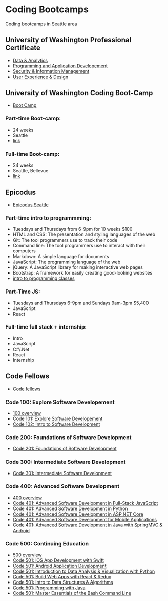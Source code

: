 # Coding Bootcamps
Coding bootcamps in Seattle area

## University of Washington Professional Certificate
- [Data & Analytics](https://www.pce.uw.edu/program-finder?type=Certificate&aos=Computing_IT%2CDataManagement_Analysis&term=it)  
- [Programming and Application Developement](https://www.pce.uw.edu/program-finder?type=Certificate&aos=Computing_IT%2CApplicationDevelopment&term=it)  
- [Security & Information Management](https://www.pce.uw.edu/program-finder?type=Certificate&aos=Computing_IT%2CITSecurity_RiskManagement&term=it)  
- [User Experience & Design](https://www.pce.uw.edu/program-finder?type=Certificate&aos=Computing_IT%2CUserExperience_Design&term=it)  

## University of Washington Coding Boot-Camp
- [Boot Camp](https://bootcamp.uw.edu/)  

### Part-time Boot-camp:
- 24 weeks  
- Seattle  
- [link](https://bootcamp.uw.edu/wp-content/uploads/sites/61/2018/04/UW_Coding_Curriculum_Overview.pdf)  

### Full-time Boot-camp:
- 24 weeks  
- Seattle, Bellevue  
- [link](https://bootcamp.uw.edu/wp-content/uploads/sites/61/2018/04/UW_Coding_Curriculum_Overview.pdf)  

## Epicodus   
- [Epicodus Seattle](https://www.epicodus.com/seattle)  

### Part-time intro to programmming:  
- Tuesdays and Thursdays from 6-9pm for 10 weeks $100  
- HTML and CSS: The presentation and styling languages of the web  
- Git: The tool programmers use to track their code  
- Command line: The tool programmers use to interact with their computers  
- Markdown: A simple language for documents  
- JavaScript: The programming language of the web  
- jQuery: A JavaScript library for making interactive web pages  
- Bootstrap: A framework for easily creating good-looking websites  
- [intro to programming classes](https://www.learnhowtoprogram.com/intro-to-programming-evening)

### Part-Time JS:  
- Tuesdays and Thursdays 6-9pm and Sundays 9am-3pm $5,400  
- JavaScript  
- React  

### Full-time full stack + internship:
- Intro
- JavaScript
- C#/.Net
- React
- Internship


## Code Fellows  
- [Code fellows](https://www.codefellows.org/)  

### Code 100: Explore Software Developement  
- [100 overview](https://www.codefellows.org/courses/code-100/)  
- [Code 101: Explore Software Developement](https://www.codefellows.org/courses/code-101/explore-software-development/)  
- [Code 102: Intro to Software Development](https://www.codefellows.org/courses/code-102/intro-to-software-development/)  

### Code 200: Foundations of Software Development  
- [Code 201: Foundations of Software Development](https://www.codefellows.org/courses/code-201/foundations-of-software-development/)  

### Code 300: Intermediate Software Development  
- [Code 301: Intermediate Software Development](https://www.codefellows.org/courses/code-301/intermediate-software-development/)  

### Code 400: Advanced Software Development
- [400 overview](https://www.codefellows.org/courses/code-400/)  
- [Code 401: Advanced Software Development in Full-Stack JavaScript](https://www.codefellows.org/courses/code-401/advanced-software-development-in-full-stack-javascript/)  
- [Code 401: Advanced Software Development in Python](https://www.codefellows.org/courses/code-401/advanced-software-development-in-python/)  
- [Code 401: Advanced Software Development in ASP.NET Core](https://www.codefellows.org/courses/code-401/advanced-software-development-in-asp-net-core/)  
- [Code 401: Advanced Software Development for Mobile Applications](https://www.codefellows.org/courses/code-401/advanced-software-development-for-mobile-applications/)  
- [Code 401: Advanced Software Development in Java with SpringMVC & Android](https://www.codefellows.org/courses/code-401/advanced-software-development-in-java-with-springmvc-and-android/)  
  
### Code 500: Continuing Education
- [500 overview](https://www.codefellows.org/courses/code-500/)  
- [Code 501: iOS App Development with Swift](https://www.codefellows.org/courses/code-501/ios-app-development-with-swift/)  
- [Code 501: Android Application Development](https://www.codefellows.org/courses/code-501/android-application-development/)   
- [Code 501: Introduction to Data Analysis & Visualization with Python](https://www.codefellows.org/courses/code-501/introduction-to-data-analysis-and-visualization-with-python/)  
- [Code 501: Build Web Apps with React & Redux](https://www.codefellows.org/courses/code-501/web-application-development-with-react-and-redux/)  
- [Code 501: Intro to Data Structures & Algorithms](https://www.codefellows.org/courses/code-501/data-structures-and-algorithms/)  
- [Code 501: Programming with Java](https://www.codefellows.org/courses/code-501/programming-with-java/)  
- [Code 501: Master Essentials of the Bash Command Line](https://www.codefellows.org/courses/code-501/master-essentials-of-the-bash-command-line/)  







